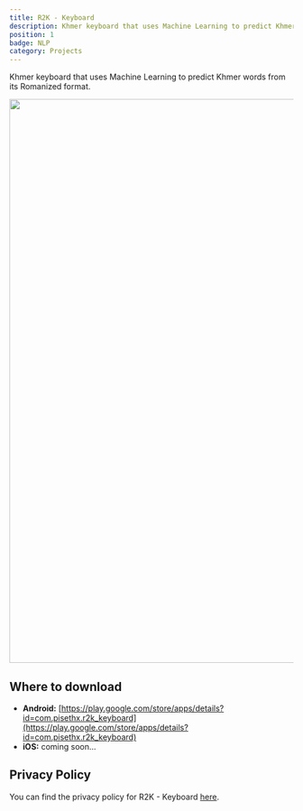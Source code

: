 ```yaml
---
title: R2K - Keyboard
description: Khmer keyboard that uses Machine Learning to predict Khmer words from its Romanized format.
position: 1
badge: NLP
category: Projects
---
```

Khmer keyboard that uses Machine Learning to predict Khmer words from its Romanized format.

<img src="/r2k/demo.gif" width="1000" height="1000" alt=""/>

## Where to download
- **Android:** [https://play.google.com/store/apps/details?id=com.pisethx.r2k_keyboard](https://play.google.com/store/apps/details?id=com.pisethx.r2k_keyboard)
- **iOS:** coming soon...


## Privacy Policy
You can find the privacy policy for R2K - Keyboard [here](/r2k/privacy).